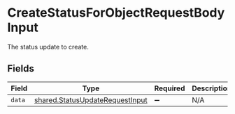 # CreateStatusForObjectRequestBodyInput

The status update to create.


## Fields

| Field                                                                              | Type                                                                               | Required                                                                           | Description                                                                        |
| ---------------------------------------------------------------------------------- | ---------------------------------------------------------------------------------- | ---------------------------------------------------------------------------------- | ---------------------------------------------------------------------------------- |
| `data`                                                                             | [shared.StatusUpdateRequestInput](../../models/shared/statusupdaterequestinput.md) | :heavy_minus_sign:                                                                 | N/A                                                                                |